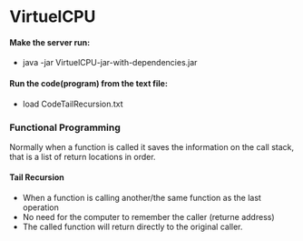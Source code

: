 # VirtuelCPU

#### Make the server run:
- java -jar VirtuelCPU-jar-with-dependencies.jar

#### Run the code(program) from the text file:
- load CodeTailRecursion.txt


### Functional Programming 
Normally when a function is called it saves the information on the call stack, that is a list of return locations in order.

#### Tail Recursion
- When a function is calling another/the same function as the last operation
- No need for the computer to remember the caller (returne address)
- The called function will return directly to the original caller.
 



